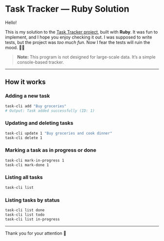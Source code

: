 # Task Tracker — Ruby Solution

Hello!

This is my solution to the [Task Tracker project](https://roadmap.sh/projects/task-tracker), built with **Ruby**. It was fun to implement, and I hope you enjoy checking it out. I was supposed to write tests, but the project was *too much fun*. Now I fear the tests will ruin the mood. 🤷‍♂️

> **Note:** This program is not designed for large-scale data. It’s a simple console-based tracker.

---

## How it works

### Adding a new task

```bash
task-cli add "Buy groceries"
# Output: Task added successfully (ID: 1)
```

### Updating and deleting tasks

```bash
task-cli update 1 "Buy groceries and cook dinner"
task-cli delete 1
```

### Marking a task as in progress or done

```bash
task-cli mark-in-progress 1
task-cli mark-done 1
```

### Listing all tasks

```bash
task-cli list
```

### Listing tasks by status

```bash
task-cli list done
task-cli list todo
task-cli list in-progress
```

---

Thank you for your attention 🙌
